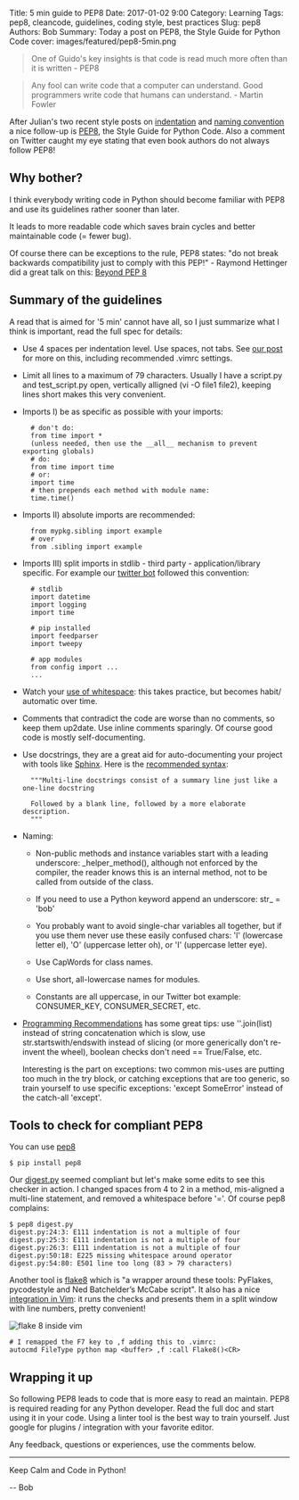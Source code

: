 Title: 5 min guide to PEP8
Date: 2017-01-02 9:00
Category: Learning
Tags: pep8, cleancode, guidelines, coding style, best practices
Slug: pep8
Authors: Bob
Summary: Today a post on PEP8, the Style Guide for Python Code
cover: images/featured/pep8-5min.png

> One of Guido's key insights is that code is read much more often than it is written - PEP8

> Any fool can write code that a computer can understand. Good programmers write code that humans can understand. - Martin Fowler

After Julian's two recent style posts on [indentation](http://pybit.es/indentation_tips.html) and [naming convention](http://pybit.es/naming_conventions.html) a nice follow-up is [PEP8](https://www.python.org/dev/peps/pep-0008/), the Style Guide for Python Code. Also a comment on Twitter caught my eye stating that even book authors do not always follow PEP8!

## Why bother?

I think everybody writing code in Python should become familiar with PEP8 and use its guidelines rather sooner than later.

It leads to more readable code which saves brain cycles and better maintainable code (= fewer bug).

Of course there can be exceptions to the rule, PEP8 states: "do not break backwards compatibility just to comply with this PEP!" - Raymond Hettinger did a great talk on this: [Beyond PEP 8](https://www.youtube.com/watch?v=wf-BqAjZb8M)

## Summary of the guidelines

A read that is aimed for '5 min' cannot have all, so I just summarize what I think is important, read the full spec for details:

* Use 4 spaces per indentation level. Use spaces, not tabs. See [our post](http://pybit.es/indentation_tips.html) for more on this, including recommended .vimrc settings.

* Limit all lines to a maximum of 79 characters. Usually I have a script.py and test_script.py open, vertically alligned (vi -O file1 file2), keeping lines short makes this very convenient.

* Imports I) be as specific as possible with your imports: 

		# don't do: 
		from time import *
		(unless needed, then use the __all__ mechanism to prevent exporting globals)
		# do:
		from time import time
		# or:
		import time
		# then prepends each method with module name: 
		time.time()

* Imports II) absolute imports are recommended:

		from mypkg.sibling import example	
		# over
		from .sibling import example

* Imports III) split imports in stdlib - third party - application/library specific. For example our [twitter bot](https://github.com/pybites/blog_code/blob/master/twitter_bot/tweetbot.py) followed this convention:

		# stdlib
		import datetime
		import logging
		import time

		# pip installed
		import feedparser
		import tweepy

		# app modules
		from config import ...
		...

* Watch your [use of whitespace](https://www.python.org/dev/peps/pep-0008/#whitespace-in-expressions-and-statements): this takes practice, but becomes habit/ automatic over time.

* Comments that contradict the code are worse than no comments, so keep them up2date. Use inline comments sparingly. Of course good code is mostly self-documenting.

* Use docstrings, they are a great aid for auto-documenting your project with tools like [Sphinx](http://www.sphinx-doc.org/en/1.5.1/). Here is the [recommended syntax](https://www.python.org/dev/peps/pep-0257/): 

		"""Multi-line docstrings consist of a summary line just like a one-line docstring

		Followed by a blank line, followed by a more elaborate description. 
		"""

* Naming:

	- Non-public methods and instance variables start with a leading underscore: _helper_method(), although not enforced by the compiler, the reader knows this is an internal method, not to be called from outside of the class.

	- If you need to use a Python keyword append an underscore: str_ = 'bob'

	- You probably want to avoid single-char variables all together, but if you use them never use these easily confused chars: 'l' (lowercase letter el), 'O' (uppercase letter oh), or 'I' (uppercase letter eye).
	
	- Use CapWords for class names.

	- Use short, all-lowercase names for modules.

	- Constants are all uppercase, in our Twitter bot example: CONSUMER_KEY, CONSUMER_SECRET, etc.

* [Programming Recommendations](https://www.python.org/dev/peps/pep-0008/#programming-recommendations) has some great tips: use ''.join(list) instead of string concatenation which is slow, use str.startswith/endswith instead of slicing (or more generically don't re-invent the wheel), boolean checks don't need == True/False, etc. 

	Interesting is the part on exceptions: two common mis-uses are putting too much in the try block, or catching exceptions that are too generic, so train yourself to use specific exceptions: 'except SomeError' instead of the catch-all 'except'.

## Tools to check for compliant PEP8 

You can use [pep8](https://pypi.python.org/pypi/pep8)

	$ pip install pep8

Our [digest.py](https://github.com/pybites/blog_code/blob/master/pybites_digest/digest.py) seemed compliant but let's make some edits to see this checker in action. I changed spaces from 4 to 2 in a method, mis-aligned a multi-line statement, and removed a whitespace before '='. Of course pep8 complains: 

	$ pep8 digest.py 
	digest.py:24:3: E111 indentation is not a multiple of four
	digest.py:25:3: E111 indentation is not a multiple of four
	digest.py:26:3: E111 indentation is not a multiple of four
	digest.py:50:18: E225 missing whitespace around operator
	digest.py:54:80: E501 line too long (83 > 79 characters)

Another tool is [flake8](https://pypi.python.org/pypi/flake8) which is "a wrapper around these tools: PyFlakes, pycodestyle and Ned Batchelder’s McCabe script". It also has a nice [integration in Vim](https://github.com/nvie/vim-flake8): it runs the checks and presents them in a split window with line numbers, pretty convenient! 

![flake 8 inside vim]({filename}/images/flake8_vim.png)

	# I remapped the F7 key to ,f adding this to .vimrc: 
	autocmd FileType python map <buffer> ,f :call Flake8()<CR>

## Wrapping it up

So following PEP8 leads to code that is more easy to read an maintain. PEP8 is required reading for any Python developer. Read the full doc and start using it in your code. Using a linter tool is the best way to train yourself. Just google for plugins / integration with your favorite editor.

Any feedback, questions or experiences, use the comments below.

---

Keep Calm and Code in Python!

-- Bob
